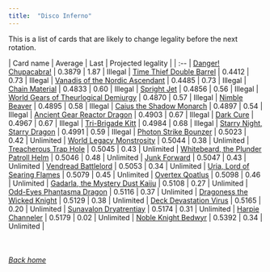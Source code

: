 ```yaml
---
title:  "Disco Inferno"
---
```


This is a list of cards that are likely to change legality before the next rotation.

| Card name | Average | Last | Projected legality |
| :-- |
[Danger! Chupacabra!](https://db.ygoprodeck.com/card/?search=Danger!%20Chupacabra!) | 0.3879 | 1.87 | Illegal |
[Time Thief Double Barrel](https://db.ygoprodeck.com/card/?search=Time%20Thief%20Double%20Barrel) | 0.4412 | 0.73 | Illegal |
[Vanadis of the Nordic Ascendant](https://db.ygoprodeck.com/card/?search=Vanadis%20of%20the%20Nordic%20Ascendant) | 0.4485 | 0.73 | Illegal |
[Chain Material](https://db.ygoprodeck.com/card/?search=Chain%20Material) | 0.4833 | 0.60 | Illegal |
[Spright Jet](https://db.ygoprodeck.com/card/?search=Spright%20Jet) | 0.4856 | 0.56 | Illegal |
[World Gears of Theurlogical Demiurgy](https://db.ygoprodeck.com/card/?search=World%20Gears%20of%20Theurlogical%20Demiurgy) | 0.4870 | 0.57 | Illegal |
[Nimble Beaver](https://db.ygoprodeck.com/card/?search=Nimble%20Beaver) | 0.4895 | 0.58 | Illegal |
[Caius the Shadow Monarch](https://db.ygoprodeck.com/card/?search=Caius%20the%20Shadow%20Monarch) | 0.4897 | 0.54 | Illegal |
[Ancient Gear Reactor Dragon](https://db.ygoprodeck.com/card/?search=Ancient%20Gear%20Reactor%20Dragon) | 0.4903 | 0.67 | Illegal |
[Dark Cure](https://db.ygoprodeck.com/card/?search=Dark%20Cure) | 0.4967 | 0.67 | Illegal |
[Tri-Brigade Kitt](https://db.ygoprodeck.com/card/?search=Tri-Brigade%20Kitt) | 0.4984 | 0.68 | Illegal |
[Starry Night, Starry Dragon](https://db.ygoprodeck.com/card/?search=Starry%20Night,%20Starry%20Dragon) | 0.4991 | 0.59 | Illegal |
[Photon Strike Bounzer](https://db.ygoprodeck.com/card/?search=Photon%20Strike%20Bounzer) | 0.5023 | 0.42 | Unlimited |
[World Legacy Monstrosity](https://db.ygoprodeck.com/card/?search=World%20Legacy%20Monstrosity) | 0.5044 | 0.38 | Unlimited |
[Treacherous Trap Hole](https://db.ygoprodeck.com/card/?search=Treacherous%20Trap%20Hole) | 0.5045 | 0.43 | Unlimited |
[Whitebeard, the Plunder Patroll Helm](https://db.ygoprodeck.com/card/?search=Whitebeard,%20the%20Plunder%20Patroll%20Helm) | 0.5046 | 0.48 | Unlimited |
[Junk Forward](https://db.ygoprodeck.com/card/?search=Junk%20Forward) | 0.5047 | 0.43 | Unlimited |
[Vendread Battlelord](https://db.ygoprodeck.com/card/?search=Vendread%20Battlelord) | 0.5053 | 0.34 | Unlimited |
[Uria, Lord of Searing Flames](https://db.ygoprodeck.com/card/?search=Uria,%20Lord%20of%20Searing%20Flames) | 0.5079 | 0.45 | Unlimited |
[Overtex Qoatlus](https://db.ygoprodeck.com/card/?search=Overtex%20Qoatlus) | 0.5098 | 0.46 | Unlimited |
[Gadarla, the Mystery Dust Kaiju](https://db.ygoprodeck.com/card/?search=Gadarla,%20the%20Mystery%20Dust%20Kaiju) | 0.5108 | 0.27 | Unlimited |
[Odd-Eyes Phantasma Dragon](https://db.ygoprodeck.com/card/?search=Odd-Eyes%20Phantasma%20Dragon) | 0.5116 | 0.37 | Unlimited |
[Dragoness the Wicked Knight](https://db.ygoprodeck.com/card/?search=Dragoness%20the%20Wicked%20Knight) | 0.5129 | 0.38 | Unlimited |
[Deck Devastation Virus](https://db.ygoprodeck.com/card/?search=Deck%20Devastation%20Virus) | 0.5165 | 0.20 | Unlimited |
[Sunavalon Dryatrentiay](https://db.ygoprodeck.com/card/?search=Sunavalon%20Dryatrentiay) | 0.5174 | 0.31 | Unlimited |
[Harpie Channeler](https://db.ygoprodeck.com/card/?search=Harpie%20Channeler) | 0.5179 | 0.02 | Unlimited |
[Noble Knight Bedwyr](https://db.ygoprodeck.com/card/?search=Noble%20Knight%20Bedwyr) | 0.5392 | 0.34 | Unlimited |

<br>

###### [Back home](index)
